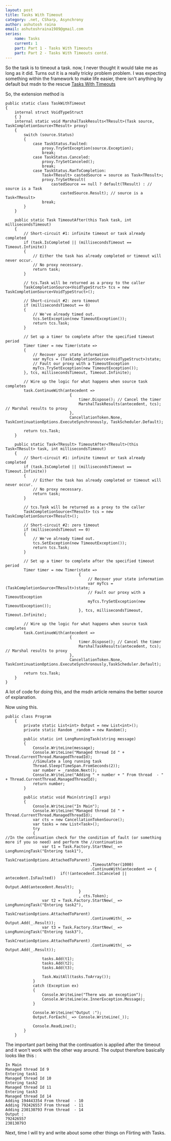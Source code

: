 ```yaml
---
layout: post
title: Tasks With Timeout
category: .net, CSharp, Asynchrony
author: ashutosh raina
email: ashutoshraina1989@gmail.com
series:
	name: Tasks
	current: 1
	part: Part 1 - Tasks With Timeouts
	part: Part 2 - Tasks With Timeouts contd.
---
```


So the task is to timeout a task. now, I never thought it would take me as long as it did. Turns out it is a really tricky problem problem. I was expecting something within the framework to make life easier, there isn't anything by default but msdn to the rescue 
[Tasks With Timeouts](http://blogs.msdn.com/b/pfxteam/archive/2011/11/10/10235834.aspx "Tasks With Timeout")

<!--excerpt-->

So, the extension method is 

	public static class TaskWithTimeout
	{
	    internal struct VoidTypeStruct
	    { }
	    internal static void MarshalTaskResults<TResult>(Task source, TaskCompletionSource<TResult> proxy)
	    {
	        switch (source.Status)
	        {
	            case TaskStatus.Faulted:
	                proxy.TrySetException(source.Exception);
	                break;
	            case TaskStatus.Canceled:
	                proxy.TrySetCanceled();
	                break;
	            case TaskStatus.RanToCompletion:
	                Task<TResult> castedSource = source as Task<TResult>;
	                proxy.TrySetResult(
	                    castedSource == null ? default(TResult) : // source is a Task
	                        castedSource.Result); // source is a Task<TResult>
	                break;
	        }
	    }
	    
	    public static Task TimeoutAfter(this Task task, int millisecondsTimeout)
	    {
	        // Short-circuit #1: infinite timeout or task already completed
	        if (task.IsCompleted || (millisecondsTimeout == Timeout.Infinite))
	        {
	            // Either the task has already completed or timeout will never occur.
	            // No proxy necessary.
	            return task;
	        }

	        // tcs.Task will be returned as a proxy to the caller
	        TaskCompletionSource<VoidTypeStruct> tcs = new TaskCompletionSource<VoidTypeStruct>();

	        // Short-circuit #2: zero timeout
	        if (millisecondsTimeout == 0)
	        {
	            // We've already timed out.
	            tcs.SetException(new TimeoutException());
	            return tcs.Task;
	        }

	        // Set up a timer to complete after the specified timeout period
	        Timer timer = new Timer(state =>
	        {
	            // Recover your state information
	            var myTcs = (TaskCompletionSource<VoidTypeStruct>)state;
	            // Fault our proxy with a TimeoutException
	            myTcs.TrySetException(new TimeoutException());
	        }, tcs, millisecondsTimeout, Timeout.Infinite);

	        // Wire up the logic for what happens when source task completes
	        task.ContinueWith(antecedent =>
	                            {
	                                timer.Dispose(); // Cancel the timer
	                                MarshalTaskResults(antecedent, tcs); // Marshal results to proxy
	                            },
	                            CancellationToken.None, TaskContinuationOptions.ExecuteSynchronously, TaskScheduler.Default);

	        return tcs.Task;
	    }

	    public static Task<TResult> TimeoutAfter<TResult>(this Task<TResult> task, int millisecondsTimeout)
	    {
	        // Short-circuit #1: infinite timeout or task already completed
	        if (task.IsCompleted || (millisecondsTimeout == Timeout.Infinite))
	        {
	            // Either the task has already completed or timeout will never occur.
	            // No proxy necessary.
	            return task;
	        }

	        // tcs.Task will be returned as a proxy to the caller
	        TaskCompletionSource<TResult> tcs = new TaskCompletionSource<TResult>();

	        // Short-circuit #2: zero timeout
	        if (millisecondsTimeout == 0)
	        {
	            // We've already timed out.
	            tcs.SetException(new TimeoutException());
	            return tcs.Task;
	        }

	        // Set up a timer to complete after the specified timeout period
	        Timer timer = new Timer(state =>
	                                {
	                                    // Recover your state information
	                                    var myTcs = (TaskCompletionSource<TResult>)state;
	                                    // Fault our proxy with a TimeoutException
	                                    myTcs.TrySetException(new TimeoutException());
	                                }, tcs, millisecondsTimeout, Timeout.Infinite);

	        // Wire up the logic for what happens when source task completes
	        task.ContinueWith(antecedent =>
	                            {
	                                timer.Dispose(); // Cancel the timer
	                                MarshalTaskResults(antecedent, tcs); // Marshal results to proxy
	                            }, 
	                            CancellationToken.None, TaskContinuationOptions.ExecuteSynchronously,TaskScheduler.Default);

	        return tcs.Task;
	    }
	}

A lot of code for doing this, and the msdn article remains the better source of explanation.

Now using this.


	public class Program
		{
			private static List<int> Output = new List<int>();
			private static Random _random = new Random();
			
			public static int LongRunningTask(string message)
			{
				Console.WriteLine(message);
				Console.WriteLine("Managed thread Id " + Thread.CurrentThread.ManagedThreadId);
				//Simulate a long running task
	            Thread.Sleep(TimeSpan.FromSeconds(2));
				var number = _random.Next();
				Console.WriteLine("Adding " + number + " From thread  - " + Thread.CurrentThread.ManagedThreadId);
				return number;
			}

			public static void Main(string[] args)
			{
				Console.WriteLine("In Main");
				Console.WriteLine("Managed thread Id " + Thread.CurrentThread.ManagedThreadId);
				var cts = new CancellationTokenSource();
				var tasks = new List<Task>();
				try
				{
	//In the continuation check for the condition of fault (or something more if you so need) and perform the //continuation
					var t1 = Task.Factory.StartNew(_ =>	LongRunningTask("Entering task1"),
													    TaskCreationOptions.AttachedToParent)
	                                     .TimeoutAfter(1000)
	                                     .ContinueWith(antecedent => {
							if(!(antecedent.IsCanceled || antecedent.IsFaulted))
	                                                         Output.Add(antecedent.Result);
									}
									, cts.Token);
					var t2 = Task.Factory.StartNew(_ => LongRunningTask("Entering task2"),
														TaskCreationOptions.AttachedToParent)
	                                     .ContinueWith(_ => Output.Add(_.Result));
	                var t3 = Task.Factory.StartNew(_ => LongRunningTask("Entering task3"), 
														TaskCreationOptions.AttachedToParent)
	                                     .ContinueWith(_ => Output.Add(_.Result));
	            
	                tasks.Add(t1);
	                tasks.Add(t2);
	                tasks.Add(t3);
	                            
	                Task.WaitAll(tasks.ToArray());
	            }
	            catch (Exception ex)
	            {                
	                Console.WriteLine("There was an exception");
	                Console.WriteLine(ex.InnerException.Message);               
	            }

	            Console.WriteLine("Output :");
	            Output.ForEach(_ => Console.WriteLine(_));

	            Console.ReadLine();
	        }
	    }


The important part being that the continuation is applied after the timeout and it won't work with the other way around.
The output therefore basically looks like this : 


	In Main
	Managed thread Id 9
	Entering task1
	Managed thread Id 10
	Entering task2
	Managed thread Id 11
	Entering task3
	Managed thread Id 14
	Adding 194443354 From thread  - 10
	Adding 792426557 From thread  - 11
	Adding 230130793 From thread  - 14
	Output :
	792426557
	230130793


Next, time I will try and write about some other things on Flirting with Tasks.